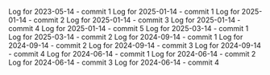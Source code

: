 Log for 2023-05-14 - commit 1
Log for 2025-01-14 - commit 1
Log for 2025-01-14 - commit 2
Log for 2025-01-14 - commit 3
Log for 2025-01-14 - commit 4
Log for 2025-01-14 - commit 5
Log for 2025-03-14 - commit 1
Log for 2025-03-14 - commit 2
Log for 2024-09-14 - commit 1
Log for 2024-09-14 - commit 2
Log for 2024-09-14 - commit 3
Log for 2024-09-14 - commit 4
Log for 2024-06-14 - commit 1
Log for 2024-06-14 - commit 2
Log for 2024-06-14 - commit 3
Log for 2024-06-14 - commit 4
